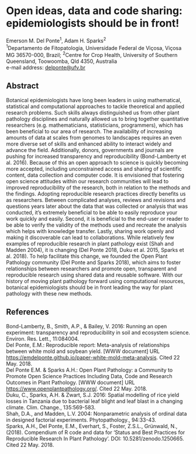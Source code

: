 Open ideas, data and code sharing: epidemiologists should be in front\!
================

Emerson M. Del Ponte<sup>1</sup>, Adam H. Sparks<sup>2</sup>  
<sup>1</sup>Departamento de Fitopatologia, Universidade Federal de
Viçosa, Viçosa MG 36570-000, Brazil; <sup>2</sup>Centre for Crop
Health, University of Southern Queensland, Toowoomba, Qld 4350,
Australia  
e-mail address: <delponte@ufv.br>

## Abstract

Botanical epidemiologists have long been leaders in using mathematical,
statistical and computational approaches to tackle theoretical and
applied research problems. Such skills always distinguished us from
other plant pathology disciplines and naturally allowed us to bring
together quantitative researchers (e.g. mathematicians, statisticians,
programmers), which has been beneficial to our area of research. The
availability of increasing amounts of data at scales from genomes to
landscapes requires an even more diverse set of skills and enhanced
ability to interact widely and advance the field. Additionally, donors,
governments and journals are pushing for increased transparency and
reproducibility (Bond-Lamberty et al. 2016). Because of this an open
approach to science is quickly becoming more accepted, including
unconstrained access and sharing of scientific content, data collection
and computer code. It is envisioned that fostering open science
attitudes within our research communities will lead to improved
reproducibility of the research, both in relation to the methods and the
findings. Adopting reproducible research practices directly benefits us
as researchers. Between complicated analyses, reviews and revisions and
questions years later about the data that was collected or analysis that
was conducted, it’s extremely beneficial to be able to easily reproduce
your work quickly and easily. Second, it is beneficial to the end-user
or reader to be able to verify the validity of the methods used and
recreate the analysis which helps with knowledge transfer. Lastly,
sharing work openly and making it discoverable can lead to
collaborations. While relatively few examples of reproducible research
in plant pathology exist (Shah and Madden 2004), it is changing (Del
Ponte 2018, Duku et al. 2015, Sparks et al. 2018). To help facilitate
this change, we founded the Open Plant Pathology community (Del Ponte
and Sparks 2018), which aims to foster relationships between researchers
and promote open, transparent and reproducible research using shared
data and reusable software. With our history of moving plant pathology
forward using computational resources, botanical epidemiologists should
be in front leading the way for plant pathology with these new methods.

## References

Bond-Lamberty, B., Smith, A.P., & Bailey, V. 2016: Running an open
experiment: transparency and reproducibility in soil and ecosystem
science. Environ. Res. Lett., 11:084004.  
Del Ponte, E.M.: Reproducible report: Meta-analysis of relationships
between white mold and soybean yield. \[WWW document\] URL
<https://emdelponte.github.io/paper-white-mold-meta-analysis>. Cited 22
May. 2018.  
Del Ponte E.M. & Sparks A.H.: Open Plant Pathology: a Community to
Promote Open Science Practices Including Data, Code and Research
Outcomes in Plant Pathology. \[WWW document\] URL
<https://www.openplantpathology.org/>. Cited 22 May. 2018.  
Duku, C., Sparks, A.H. & Zwart, S.J. 2016: Spatial modelling of rice
yield losses in Tanzania due to bacterial leaf blight and leaf blast in
a changing climate. Clim. Change., 135:569-583.  
Shah, D.A., and Madden, L.V. 2004: Nonparametric analysis of ordinal
data in designed factorial experiments. Phytopathology., 94:33-43.  
Sparks, A.H., Del Ponte, E.M., Everhart, S., Foster, Z.S.L., Grünwald,
N., (2018). Compendium of R code and data for ‘Status and Best Practices
for Reproducible Research In Plant Pathology’. DOI:
10.5281/zenodo.1250665. Cited 22 May. 2018.
